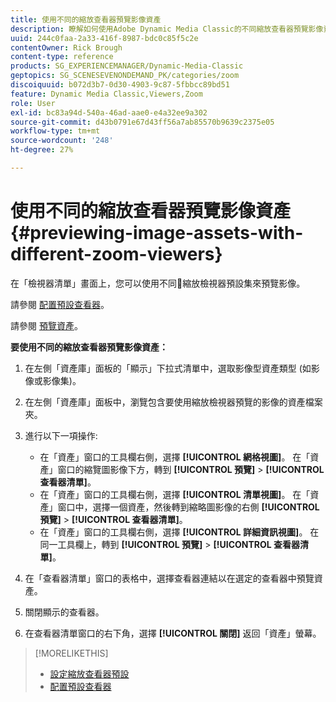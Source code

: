 ```yaml
---
title: 使用不同的縮放查看器預覽影像資產
description: 瞭解如何使用Adobe Dynamic Media Classic的不同縮放查看器預覽影像資源。
uuid: 244c0faa-2a33-416f-8987-bdc0c85f5c2e
contentOwner: Rick Brough
content-type: reference
products: SG_EXPERIENCEMANAGER/Dynamic-Media-Classic
geptopics: SG_SCENESEVENONDEMAND_PK/categories/zoom
discoiquuid: b072d3b7-0d30-4903-9c87-5fbbcc89bd51
feature: Dynamic Media Classic,Viewers,Zoom
role: User
exl-id: bc83a94d-540a-46ad-aae0-e4a32ee9a302
source-git-commit: d43b0791e67d43ff56a7ab85570b9639c2375e05
workflow-type: tm+mt
source-wordcount: '248'
ht-degree: 27%

---
```


# 使用不同的縮放查看器預覽影像資產{#previewing-image-assets-with-different-zoom-viewers}

在「檢視器清單」畫面上，您可以使用不同縮放檢視器預設集來預覽影像。

請參閱 [配置預設查看器](application-setup.md#configuring_default_viewers)。

請參閱 [預覽資產](previewing-asset.md#previewing_an_asset)。

**要使用不同的縮放查看器預覽影像資產：**

1. 在左側「資產庫」面板的「顯示」下拉式清單中，選取影像型資產類型 (如影像或影像集)。
1. 在左側「資產庫」面板中，瀏覽包含要使用縮放檢視器預覽的影像的資產檔案夾。
1. 進行以下一項操作:

   * 在「資產」窗口的工具欄右側，選擇 **[!UICONTROL 網格視圖]**。 在「資產」窗口的縮覽圖影像下方，轉到 **[!UICONTROL 預覽]** > **[!UICONTROL 查看器清單]**。
   * 在「資產」窗口的工具欄右側，選擇 **[!UICONTROL 清單視圖]**。 在「資產」窗口中，選擇一個資產，然後轉到縮略圖影像的右側 **[!UICONTROL 預覽]** > **[!UICONTROL 查看器清單]**。
   * 在「資產」窗口的工具欄右側，選擇 **[!UICONTROL 詳細資訊視圖]**。 在同一工具欄上，轉到 **[!UICONTROL 預覽]** > **[!UICONTROL 查看器清單]**。

1. 在「查看器清單」窗口的表格中，選擇查看器連結以在選定的查看器中預覽資產。
1. 關閉顯示的查看器。
1. 在查看器清單窗口的右下角，選擇 **[!UICONTROL 關閉]** 返回「資產」螢幕。

>[!MORELIKETHIS]
>
>* [設定縮放查看器預設](setting-zoom-viewer-presets.md#setting_up_zoom_viewer_presets)
>* [配置預設查看器](application-setup.md#configuring_default_viewers)

